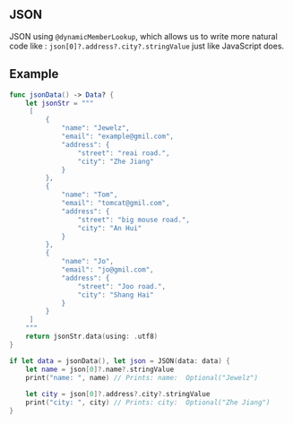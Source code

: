 ## JSON

JSON using `@dynamicMemberLookup`, which allows us to write more natural code like : `json[0]?.address?.city?.stringValue` just like JavaScript does.

## Example

```swift
func jsonData() -> Data? {
    let jsonStr = """
     [
         {
             "name": "Jewelz",
             "email": "example@gmil.com",
             "address": {
                 "street": "reai road.",
                 "city": "Zhe Jiang"
             }
         },
         {
             "name": "Tom",
             "email": "tomcat@gmil.com",
             "address": {
                 "street": "big mouse road.",
                 "city": "An Hui"
             }
         },
         {
             "name": "Jo",
             "email": "jo@gmil.com",
             "address": {
                 "street": "Joo road.",
                 "city": "Shang Hai"
             }
         }
     ]
    """
    return jsonStr.data(using: .utf8)
}

if let data = jsonData(), let json = JSON(data: data) {
    let name = json[0]?.name?.stringValue
    print("name: ", name) // Prints: name:  Optional("Jewelz")
    
    let city = json[0]?.address?.city?.stringValue
    print("city: ", city) // Prints: city:  Optional("Zhe Jiang")
}

```
